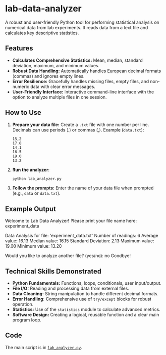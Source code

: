 # lab-data-analyzer
A robust and user-friendly Python tool for performing statistical analysis on numerical data from lab experiments. It reads data from a text file and calculates key descriptive statistics.
## Features

- **Calculates Comprehensive Statistics:** Mean, median, standard deviation, maximum, and minimum values.
- **Robust Data Handling:** Automatically handles European decimal formats (commas) and ignores empty lines.
- **Error Resilience:** Gracefully handles missing files, empty files, and non-numeric data with clear error messages.
- **User-Friendly Interface:** Interactive command-line interface with the option to analyze multiple files in one session.

## How to Use

1.  **Prepare your data file:** Create a `.txt` file with one number per line. Decimals can use periods (.) or commas (,).
    Example (`data.txt`):
    ```
    15,2
    17.8
    14,1
    16.5
    19.0
    13.2
    ```

2.  **Run the analyzer:**
    ```bash
    python lab_analyzer.py
    ```

3.  **Follow the prompts:** Enter the name of your data file when prompted (e.g., `data` or `data.txt`).

## Example Output
Welcome to Lab Data Analyzer!
Please print your file name here: experiment_data

Data Analysis for file: 'experiment_data.txt'
Number of readings: 6
Average value: 16.13
Median value: 16.15
Standard Deviation: 2.13
Maximum value: 19.00
Minimum value: 13.20

Would you like to analyze another file? (yes/no): no
Goodbye!

## Technical Skills Demonstrated

- **Python Fundamentals:** Functions, loops, conditionals, user input/output.
- **File I/O:** Reading and processing data from external files.
- **Data Cleaning:** String manipulation to handle different decimal formats.
- **Error Handling:** Comprehensive use of `try/except` blocks for robust operation.
- **Statistics:** Use of the `statistics` module to calculate advanced metrics.
- **Software Design:** Creating a logical, reusable function and a clear main program loop.

## Code

The main script is in [`lab_analyzer.py`](lab_analyzer.py).
